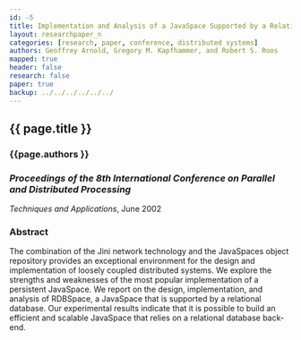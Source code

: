 ```yaml
---
id: -5 
title: Implementation and Analysis of a JavaSpace Supported by a Relational Database
layout: researchpaper_n
categories: [research, paper, conference, distributed systems]
authors: Geoffrey Arnold, Gregory M. Kapfhammer, and Robert S. Roos
mapped: true 
header: false 
research: false 
paper: true
backup: ../../../../../../
---
```


## {{ page.title }} [<i class="fa fa-download"></i>]({{site.baseurl}}download/research/papers/pdpta2002-zorman-kapfhammer-roos.pdf "Download this Paper!")

### {{page.authors }}

### <em>Proceedings of the 8th International Conference on Parallel and Distributed Processing
Techniques and Applications</em>, June 2002 

### Abstract

The combination of the Jini network technology and the JavaSpaces object repository provides an exceptional environment
for the design and implementation of loosely coupled distributed systems. We explore the strengths and weaknesses of the
most popular implementation of a persistent JavaSpace. We report on the design, implementation, and analysis of
RDBSpace, a JavaSpace that is supported by a relational database. Our experimental results indicate that it is
possible to build an efficient and scalable JavaSpace that relies on a relational database back-end.
